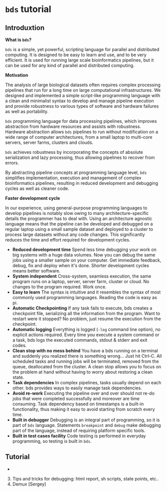 # `bds` tutorial

## Introduxtion

**What is `bds`?**

`bds` is a simple, yet powerful, scripting language for parallel and distributed computing.
It is designed to be easy to learn and use, and to be very efficient. It is used for running large scale bioinformatics pipelines, but it can be used for any kind of parallel and distributed computing.

**Motivation**

The analysis of large biological datasets often requires complex processing pipelines that run for a long time on large computational infrastructures.
We designed and implemented a simple script-like programming language with a clean and minimalist syntax to develop and manage pipeline execution and provide robustness to various types of software and hardware failures as well as portability.

`bds` programming language for data processing pipelines, which improves abstraction from hardware resources and assists with robustness. Hardware abstraction allows `bds` pipelines to run without modification on a wide range of computer architectures, from a small laptop to multi-core servers, server farms, clusters and clouds.

`bds` achieves robustness by incorporating the concepts of absolute serialization and lazy processing, thus allowing pipelines to recover from errors.

By abstracting pipeline concepts at programming language level, `bds` simplifies implementation, execution and management of complex bioinformatics pipelines, resulting in reduced development and debugging cycles as well as cleaner code.

**Faster development cycle**

In our experience, using general-purpose programming languages to develop pipelines is notably slow owing to many architecture-specific details the programmer has to deal with.
Using an architecture agnostic language means that the pipeline can be developed and debugged on a regular laptop using a small sample dataset and deployed to a cluster to process large datasets without any code changes.
This significantly reduces the time and effort required for development cycles.

-   **Reduced development time** Spend less time debugging your work on big systems with a huge data volumes. Now you can debug the same jobs using a smaller sample on your computer. Get immediate feedback, debug, fix and deploy when it's done. Shorter development cycles means better software.
-   **System independent** Cross-system, seamless execution, the same program runs on a laptop, server, server farm, cluster or cloud. No changes to the program required. Work once.
-   **Easy to learn** The syntax is intuitive and it resembles the syntax of most commonly used programming languages. Reading the code is easy as pi.
-   **Automatic Checkpointing** If any task fails to execute, bds creates a checkpoint file, serializing all the information from the program. Want to restart were it stopped? No problem, just resume the execution from the checkpoint.
-   **Automatic logging** Everything is logged (`-log` command line option), no explicit actions required. Every time you execute a system command or a task, bds logs the executed commands, stdout &amp; stderr and exit codes.
-   **Clean stop with no mess behind** You have a bds running on a terminal and suddenly you realized there is something wrong... Just hit Ctrl-C. All scheduled tasks and running jobs will be terminated, removed from the queue, deallocated from the cluster. A clean stop allows you to focus on the problem at hand without having to worry about restoring a clean state.
-   **Task dependencies** In complex pipelines, tasks usually depend on each other. bds provides ways to easily manage task dependencies.
-   **Avoid re-work** Executing the pipeline over and over should not re-do jobs that were completed successfully and moreover are time consuming. Task dependency based on timestamps is a built-in functionality, thus making it easy to avoid starting from scratch every time.
-   **Built in debugger** Debugging is an integral part of programming, so it is part of `bds` language. Statements `breakpoint` and `debug` make debugging part of the language, instead of requiring platform specific tools.
-   **Built in test cases facility** Code testing is performed in everyday programming, so testing is built in `bds`.

## Tutorial

-

3. Tips and tricks for debugging: html report, sh scripts, state points, etc..
4. Demux [Sergey]
